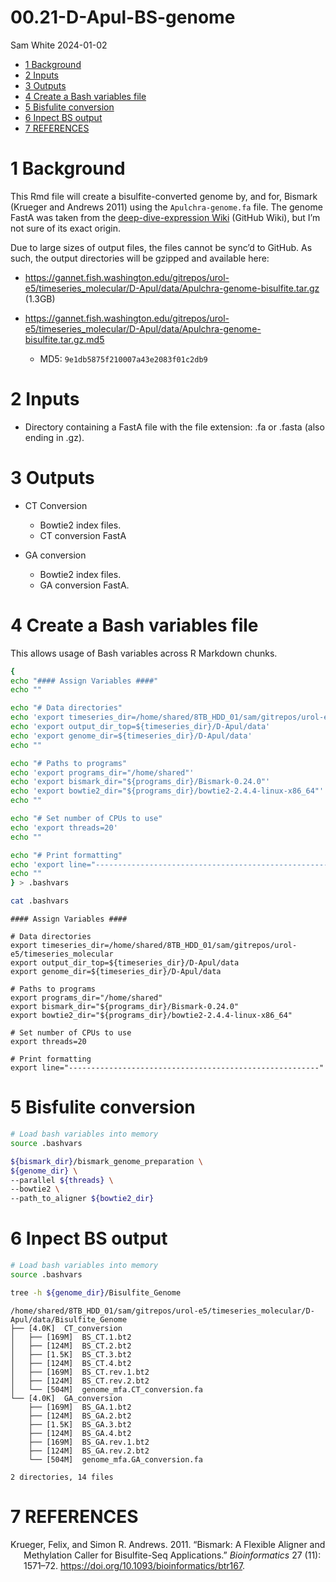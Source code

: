 00.21-D-Apul-BS-genome
================
Sam White
2024-01-02

- <a href="#1-background" id="toc-1-background">1 Background</a>
- <a href="#2-inputs" id="toc-2-inputs">2 Inputs</a>
- <a href="#3-outputs" id="toc-3-outputs">3 Outputs</a>
- <a href="#4-create-a-bash-variables-file"
  id="toc-4-create-a-bash-variables-file">4 Create a Bash variables
  file</a>
- <a href="#5-bisfulite-conversion" id="toc-5-bisfulite-conversion">5
  Bisfulite conversion</a>
- <a href="#6-inpect-bs-output" id="toc-6-inpect-bs-output">6 Inpect BS
  output</a>
- <a href="#7-references" id="toc-7-references">7 REFERENCES</a>

# 1 Background

This Rmd file will create a bisulfite-converted genome by, and for,
Bismark (Krueger and Andrews 2011) using the `Apulchra-genome.fa` file.
The genome FastA was taken from the [deep-dive-expression
Wiki](https://github.com/urol-e5/deep-dive-expression/wiki/00-Genomic-Resources#acropora-pulchra)
(GitHub Wiki), but I’m not sure of its exact origin.

Due to large sizes of output files, the files cannot be sync’d to
GitHub. As such, the output directories will be gzipped and available
here:

- <https://gannet.fish.washington.edu/gitrepos/urol-e5/timeseries_molecular/D-Apul/data/Apulchra-genome-bisulfite.tar.gz>
  (1.3GB)

- <https://gannet.fish.washington.edu/gitrepos/urol-e5/timeseries_molecular/D-Apul/data/Apulchra-genome-bisulfite.tar.gz.md5>

  - MD5: `9e1db5875f210007a43e2083f01c2db9`

# 2 Inputs

- Directory containing a FastA file with the file extension: .fa or
  .fasta (also ending in .gz).

# 3 Outputs

- CT Conversion

  - Bowtie2 index files.
  - CT conversion FastA

- GA conversion

  - Bowtie2 index files.
  - GA conversion FastA.

# 4 Create a Bash variables file

This allows usage of Bash variables across R Markdown chunks.

``` bash
{
echo "#### Assign Variables ####"
echo ""

echo "# Data directories"
echo 'export timeseries_dir=/home/shared/8TB_HDD_01/sam/gitrepos/urol-e5/timeseries_molecular'
echo 'export output_dir_top=${timeseries_dir}/D-Apul/data'
echo 'export genome_dir=${timeseries_dir}/D-Apul/data'
echo ""

echo "# Paths to programs"
echo 'export programs_dir="/home/shared"'
echo 'export bismark_dir="${programs_dir}/Bismark-0.24.0"'
echo 'export bowtie2_dir="${programs_dir}/bowtie2-2.4.4-linux-x86_64"'
echo ""

echo "# Set number of CPUs to use"
echo 'export threads=20'
echo ""

echo "# Print formatting"
echo 'export line="--------------------------------------------------------"'
echo ""
} > .bashvars

cat .bashvars
```

    #### Assign Variables ####

    # Data directories
    export timeseries_dir=/home/shared/8TB_HDD_01/sam/gitrepos/urol-e5/timeseries_molecular
    export output_dir_top=${timeseries_dir}/D-Apul/data
    export genome_dir=${timeseries_dir}/D-Apul/data

    # Paths to programs
    export programs_dir="/home/shared"
    export bismark_dir="${programs_dir}/Bismark-0.24.0"
    export bowtie2_dir="${programs_dir}/bowtie2-2.4.4-linux-x86_64"

    # Set number of CPUs to use
    export threads=20

    # Print formatting
    export line="--------------------------------------------------------"

# 5 Bisfulite conversion

``` bash
# Load bash variables into memory
source .bashvars

${bismark_dir}/bismark_genome_preparation \
${genome_dir} \
--parallel ${threads} \
--bowtie2 \
--path_to_aligner ${bowtie2_dir}
```

# 6 Inpect BS output

``` bash
# Load bash variables into memory
source .bashvars

tree -h ${genome_dir}/Bisulfite_Genome
```

    /home/shared/8TB_HDD_01/sam/gitrepos/urol-e5/timeseries_molecular/D-Apul/data/Bisulfite_Genome
    ├── [4.0K]  CT_conversion
    │   ├── [169M]  BS_CT.1.bt2
    │   ├── [124M]  BS_CT.2.bt2
    │   ├── [1.5K]  BS_CT.3.bt2
    │   ├── [124M]  BS_CT.4.bt2
    │   ├── [169M]  BS_CT.rev.1.bt2
    │   ├── [124M]  BS_CT.rev.2.bt2
    │   └── [504M]  genome_mfa.CT_conversion.fa
    └── [4.0K]  GA_conversion
        ├── [169M]  BS_GA.1.bt2
        ├── [124M]  BS_GA.2.bt2
        ├── [1.5K]  BS_GA.3.bt2
        ├── [124M]  BS_GA.4.bt2
        ├── [169M]  BS_GA.rev.1.bt2
        ├── [124M]  BS_GA.rev.2.bt2
        └── [504M]  genome_mfa.GA_conversion.fa

    2 directories, 14 files

# 7 REFERENCES

<div id="refs" class="references csl-bib-body hanging-indent">

<div id="ref-krueger2011" class="csl-entry">

Krueger, Felix, and Simon R. Andrews. 2011. “Bismark: A Flexible Aligner
and Methylation Caller for Bisulfite-Seq Applications.” *Bioinformatics*
27 (11): 1571–72. <https://doi.org/10.1093/bioinformatics/btr167>.

</div>

</div>
